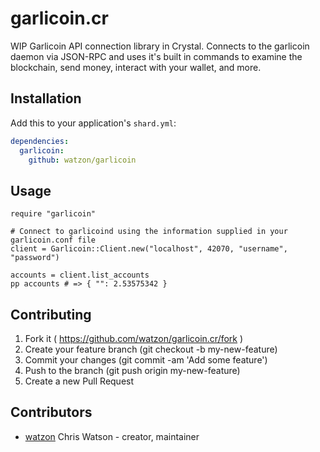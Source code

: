 # garlicoin.cr

WIP Garlicoin API connection library in Crystal. Connects to the garlicoin daemon via JSON-RPC and uses it's built in commands to examine the blockchain, send money, interact with your wallet, and more.

## Installation

Add this to your application's `shard.yml`:

```yaml
dependencies:
  garlicoin:
    github: watzon/garlicoin
```

## Usage

```crystal
require "garlicoin"

# Connect to garlicoind using the information supplied in your garlicoin.conf file
client = Garlicoin::Client.new("localhost", 42070, "username", "password")

accounts = client.list_accounts
pp accounts # => { "": 2.53575342 }
```

## Contributing

1. Fork it ( https://github.com/watzon/garlicoin.cr/fork )
2. Create your feature branch (git checkout -b my-new-feature)
3. Commit your changes (git commit -am 'Add some feature')
4. Push to the branch (git push origin my-new-feature)
5. Create a new Pull Request

## Contributors

- [watzon](https://github.com/watzon) Chris Watson - creator, maintainer
